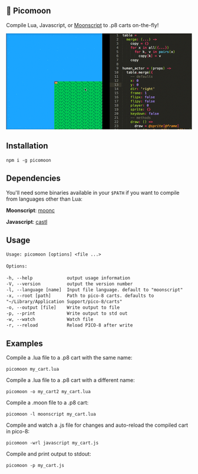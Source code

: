 :crescent_moon: Picomoon
--

Compile Lua, Javascript, or [Moonscript](http://moonscript.org/) to .p8 carts on-the-fly!

![demo](screenshots/demo.gif)


Installation
--

    npm i -g picomoon

Dependencies
--

You'll need some binaries available in your `$PATH` if you want to compile from languages other than Lua:

**Moonscript**: [moonc](http://moonscript.org/)

**Javascript**: [castl](https://github.com/PaulBernier/castl)


Usage
--

    Usage: picomoon [options] <file ...>

    Options:

    -h, --help             output usage information
    -V, --version          output the version number
    -l, --language [name]  Input file language. default to "moonscript"
    -x, --root [path]      Path to pico-8 carts. defaults to "~/Library/Application Support/pico-8/carts"
    -o, --output [file]    Write output to file
    -p, --print            Write output to std out
    -w, --watch            Watch file
    -r, --reload           Reload PICO-8 after write

Examples
--

Compile a .lua file to a .p8 cart with the same name:

    picomoon my_cart.lua

Compile a .lua file to a .p8 cart with a different name:

    picomoon -o my_cart2 my_cart.lua

Compile a .moon file to a .p8 cart:

    picomoon -l moonscript my_cart.lua

Compile and watch a .js file for changes and auto-reload the compiled cart in pico-8:
    
    picomoon -wrl javascript my_cart.js

Compile and print output to stdout:

    picomoon -p my_cart.js



